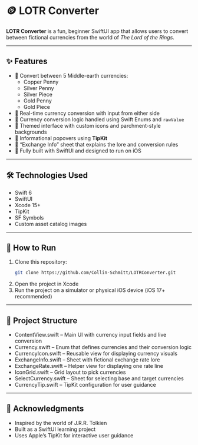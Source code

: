# 🪙 LOTR Converter

**LOTR Converter** is a fun, beginner SwiftUI app that allows users to convert between fictional currencies from the world of *The Lord of the Rings*.

---

## ✨ Features

- 🧮 Convert between 5 Middle-earth currencies:
  - Copper Penny
  - Silver Penny
  - Silver Piece
  - Gold Penny
  - Gold Piece
- 🔄 Real-time currency conversion with input from either side
- 🧠 Currency conversion logic handled using Swift Enums and `rawValue`
- 🎨 Themed interface with custom icons and parchment-style backgrounds
- 💬 Informational popovers using **TipKit**
- 📜 “Exchange Info” sheet that explains the lore and conversion rules
- 📱 Fully built with SwiftUI and designed to run on iOS

---

## 🛠️ Technologies Used

- Swift 6
- SwiftUI
- Xcode 15+
- TipKit
- SF Symbols
- Custom asset catalog images

---

## 🧭 How to Run

1. Clone this repository:
   ```bash
   git clone https://github.com/Collin-Schmitt/LOTRConverter.git
2. Open the project in Xcode
3. Run the project on a simulator or physical iOS device (iOS 17+ recommended)

---

## 📁 Project Structure
- ContentView.swift – Main UI with currency input fields and live conversion
- Currency.swift – Enum that defines currencies and their conversion logic
- CurrencyIcon.swift – Reusable view for displaying currency visuals
- ExchangeInfo.swift – Sheet with fictional exchange rate lore
- ExchangeRate.swift – Helper view for displaying one rate line
- IconGrid.swift – Grid layout to pick currencies
- SelectCurrency.swift – Sheet for selecting base and target currencies
- CurrencyTip.swift – TipKit configuration for user guidance

---

## 🙌 Acknowledgments
- Inspired by the world of J.R.R. Tolkien
- Built as a SwiftUI learning project
- Uses Apple’s TipKit for interactive user guidance
